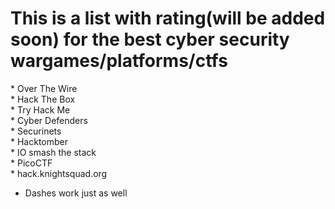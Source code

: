 <H1>This is a list with rating(will be added soon) for the best cyber security wargames/platforms/ctfs</H1>
* Over The Wire<br>
* Hack The Box<br>
* Try Hack Me<br>
* Cyber Defenders<br>
* Securinets<br>
* Hacktomber<br>
* IO smash the stack<br>
* PicoCTF<br>
* hack.knightsquad.org<br>

- Dashes work just as well
